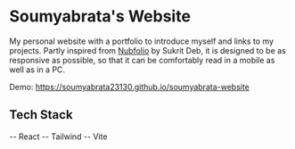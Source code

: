 # Soumyabrata's Website

My personal website with a portfolio to introduce myself and links to my projects. Partly inspired from [Nubfolio](https://github.com/SukritDeb/nubfolio) by Sukrit Deb, it is designed to be as responsive as possible, so that it can be comfortably read in a mobile as well as in a PC.

Demo: https://soumyabrata23130.github.io/soumyabrata-website

## Tech Stack

-- React
-- Tailwind
-- Vite
